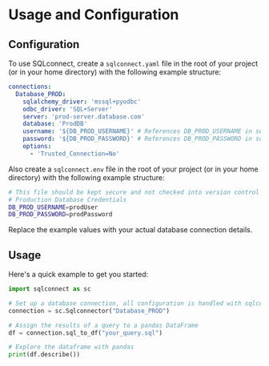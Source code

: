 # Usage and Configuration

## Configuration

To use SQLconnect, create a `sqlconnect.yaml` file in the root of your project (or in your home directory) with the following example structure:

```yaml
connections:
  Database_PROD:
    sqlalchemy_driver: 'mssql+pyodbc'
    odbc_driver: 'SQL+Server'
    server: 'prod-server.database.com'
    database: 'ProdDB'
    username: '${DB_PROD_USERNAME}' # References DB_PROD_USERNAME in sqlconnect.env
    password: '${DB_PROD_PASSWORD}' # References DB_PROD_PASSWORD in sqlconnect.env
    options:
      - 'Trusted_Connection=No'
```

Also create a `sqlconnect.env` file in the root of your project (or in your home directory) with the following example structure:

```bash
# This file should be kept secure and not checked into version control (add to .gitignore)
# Production Database Credentials
DB_PROD_USERNAME=prodUser
DB_PROD_PASSWORD=prodPassword
```

Replace the example values with your actual database connection details.

## Usage

Here's a quick example to get you started:

```python
import sqlconnect as sc

# Set up a database connection, all configuration is handled with sqlconnect.yaml and sqlconnect.env
connection = sc.Sqlconnector("Database_PROD")

# Assign the results of a query to a pandas DataFrame
df = connection.sql_to_df("your_query.sql")

# Explore the dataframe with pandas
print(df.describe())
```